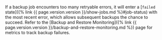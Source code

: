 If a backup job encounters too many retryable errors, it will enter a [`failed` state]({% link {{ page.version.version }}/show-jobs.md %}#job-status) with the most recent error, which allows subsequent backups the chance to succeed. Refer to the [Backup and Restore Monitoring]({% link {{ page.version.version }}/backup-and-restore-monitoring.md %}) page for metrics to track backup failures.